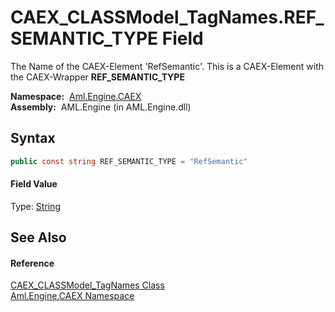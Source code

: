 CAEX_CLASSModel_TagNames.REF_SEMANTIC_TYPE Field
================================================
The Name of the CAEX-Element 'RefSemantic'. This is a CAEX-Element with the CAEX-Wrapper **REF_SEMANTIC_TYPE**

  **Namespace:**  [Aml.Engine.CAEX][1]  
  **Assembly:**  AML.Engine (in AML.Engine.dll)

Syntax
------

```csharp
public const string REF_SEMANTIC_TYPE = "RefSemantic"
```

#### Field Value
Type: [String][2]

See Also
--------

#### Reference
[CAEX_CLASSModel_TagNames Class][3]  
[Aml.Engine.CAEX Namespace][1]  

[1]: ../README.md
[2]: https://docs.microsoft.com/dotnet/api/system.string
[3]: README.md
[4]: https://www.automationml.org
[5]: ../../icons/logoShade.png